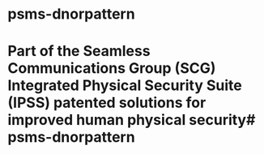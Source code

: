 # psms-dnorpattern
# Part of the Seamless Communications Group (SCG) Integrated Physical Security Suite (IPSS) patented solutions for improved human physical security# psms-dnorpattern
